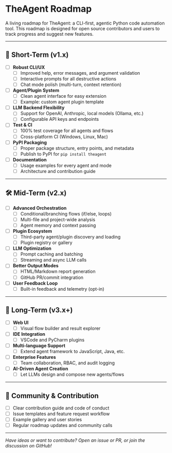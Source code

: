 # TheAgent Roadmap

A living roadmap for TheAgent: a CLI-first, agentic Python code automation tool. This roadmap is designed for open source contributors and users to track progress and suggest new features.

---

## 🚀 Short-Term (v1.x)
- [ ] **Robust CLI/UX**
  - [ ] Improved help, error messages, and argument validation
  - [ ] Interactive prompts for all destructive actions
  - [ ] Chat mode polish (multi-turn, context retention)
- [ ] **Agent/Plugin System**
  - [ ] Clean agent interface for easy extension
  - [ ] Example: custom agent plugin template
- [ ] **LLM Backend Flexibility**
  - [ ] Support for OpenAI, Anthropic, local models (Ollama, etc.)
  - [ ] Configurable API keys and endpoints
- [ ] **Test & CI**
  - [ ] 100% test coverage for all agents and flows
  - [ ] Cross-platform CI (Windows, Linux, Mac)
- [ ] **PyPI Packaging**
  - [ ] Proper package structure, entry points, and metadata
  - [ ] Publish to PyPI for `pip install theagent`
- [ ] **Documentation**
  - [ ] Usage examples for every agent and mode
  - [ ] Architecture and contribution guide

---

## 🛠️ Mid-Term (v2.x)
- [ ] **Advanced Orchestration**
  - [ ] Conditional/branching flows (if/else, loops)
  - [ ] Multi-file and project-wide analysis
  - [ ] Agent memory and context passing
- [ ] **Plugin Ecosystem**
  - [ ] Third-party agent/plugin discovery and loading
  - [ ] Plugin registry or gallery
- [ ] **LLM Optimization**
  - [ ] Prompt caching and batching
  - [ ] Streaming and async LLM calls
- [ ] **Better Output Modes**
  - [ ] HTML/Markdown report generation
  - [ ] GitHub PR/commit integration
- [ ] **User Feedback Loop**
  - [ ] Built-in feedback and telemetry (opt-in)

---

## 🌟 Long-Term (v3.x+)
- [ ] **Web UI**
  - [ ] Visual flow builder and result explorer
- [ ] **IDE Integration**
  - [ ] VSCode and PyCharm plugins
- [ ] **Multi-language Support**
  - [ ] Extend agent framework to JavaScript, Java, etc.
- [ ] **Enterprise Features**
  - [ ] Team collaboration, RBAC, and audit logging
- [ ] **AI-Driven Agent Creation**
  - [ ] Let LLMs design and compose new agents/flows

---

## 📢 Community & Contribution
- [ ] Clear contribution guide and code of conduct
- [ ] Issue templates and feature request workflow
- [ ] Example gallery and user stories
- [ ] Regular roadmap updates and community calls

---

*Have ideas or want to contribute? Open an issue or PR, or join the discussion on GitHub!* 